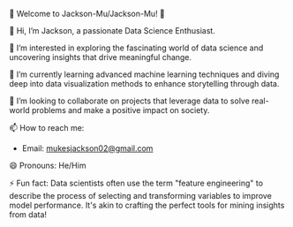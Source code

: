 🌟 Welcome to Jackson-Mu/Jackson-Mu! 🌟

👋 Hi, I’m Jackson, a passionate Data Science Enthusiast.

👀 I’m interested in exploring the fascinating world of data science and uncovering insights that drive meaningful change.

🌱 I’m currently learning advanced machine learning techniques and diving deep into data visualization methods to enhance storytelling through data.

💞️ I’m looking to collaborate on projects that leverage data to solve real-world problems and make a positive impact on society.

📫 How to reach me:

   - Email: mukesjackson02@gmail.com

😄 Pronouns: He/Him

⚡ Fun fact: Data scientists often use the term "feature engineering" to describe the process of selecting and transforming variables to improve model performance. It's akin to crafting the perfect tools for mining insights from data!

<!---
Jackson-Mu/Jackson-Mu is a ✨ special ✨ repository because its `README.md` (this file) appears on your GitHub profile.
You can click the Preview link to take a look at your changes.
--->
